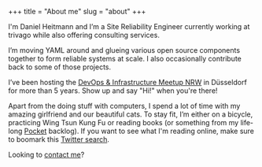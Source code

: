 +++
title = "About me"
slug = "about"
+++

I'm Daniel Heitmann and I’m a Site Reliability Engineer currently working at trivago while also offering consulting services.

I’m moving YAML around and glueing various open source components together to form reliable systems at scale. I also occasionally contribute back to some of those projects.

I’ve been hosting the [DevOps & Infrastructure Meetup NRW](https://www.meetup.com/devops-duesseldorf/) in Düsseldorf for more than 5 years. Show up and say "Hi!" when you're there!

Apart from the doing stuff with computers, I spend a lot of time with my amazing girlfriend and our beautiful cats. To stay fit, I’m either on a bicycle, practicing Wing Tsun Kung Fu or reading books (or something from my life-long [Pocket](https://getpocket.com) backlog). If you want to see what I'm reading online, make sure to boomark this [Twitter search](https://twitter.com/search?q=from%3A%40dictvm%20%23justread&src=typed_query&f=live).

Looking to [contact me](/contact)?